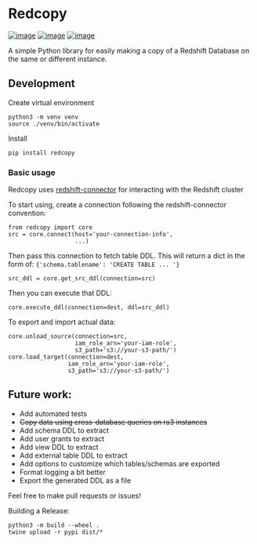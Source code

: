 # Redcopy

[![image](https://img.shields.io/pypi/v/redcopy.svg)](https://pypi.python.org/pypi/redcopy)
[![image](https://img.shields.io/pypi/l/redcopy.svg)](https://pypi.python.org/pypi/redcopy)
[![image](https://img.shields.io/pypi/pyversions/redcopy.svg)](https://pypi.python.org/pypi/redcopy)

A simple Python library for easily making a copy of a Redshift Database on the same or different instance.


## Development

Create virtual environment
```
python3 -m venv venv
source ./venv/bin/activate
```

Install
```
pip install redcopy
```

### Basic usage
Redcopy uses [redshift-connector](https://pypi.org/project/redshift-connector/) for interacting with the Redshift cluster

To start using, create a connection following the redshift-connector convention:
```
from redcopy import core
src = core.connect(host='your-connection-info',
                   ...)
```
Then pass this connection to fetch table DDL. This will return a dict in the form of:
`{'schema.tablename': 'CREATE TABLE ... '}`
```
src_ddl = core.get_src_ddl(connection=src)
```
Then you can execute that DDL:
```
core.execute_ddl(connection=dest, ddl=src_ddl)
```
To export and import actual data:
```
core.unload_source(connection=src,
                   iam_role_arn='your-iam-role',
                   s3_path='s3://your-s3-path/')
core.load_target(connection=dest,
                 iam_role_arn='your-iam-role',
                 s3_path='s3://your-s3-path/')
```

## Future work:

- Add automated tests
- ~~Copy data using cross-database queries on ra3 instances~~
- Add schema DDL to extract
- Add user grants to extract
- Add view DDL to extract
- Add external table DDL to extract
- Add options to customize which tables/schemas are exported
- Format logging a bit better
- Export the generated DDL as a file


Feel free to make pull requests or issues!

Building a Release:
```
python3 -m build --wheel .
twine upload -r pypi dist/*
```